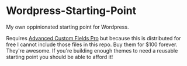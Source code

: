 Wordpress-Starting-Point
========================

My own oppinionated starting point for Wordpress.  


Requires [Advanced Custom Fields Pro](http://www.advancedcustomfields.com/pro/) but because this is distributed for free I cannot include those files in this repo.  Buy them for $100 forever.  They're awesome.  If you're building enough themes to need a reusable starting point you should be able to afford it!